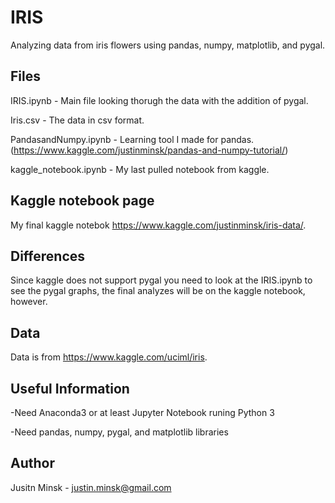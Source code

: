 # IRIS

Analyzing data from iris flowers using pandas, numpy, matplotlib, and pygal.

## Files

IRIS.ipynb - Main file looking thorugh the data with the addition of pygal.

Iris.csv - The data in csv format.

PandasandNumpy.ipynb - Learning tool I made for pandas. (https://www.kaggle.com/justinminsk/pandas-and-numpy-tutorial/)

kaggle_notebook.ipynb - My last pulled notebook from kaggle.

## Kaggle notebook page

My final kaggle notebok https://www.kaggle.com/justinminsk/iris-data/.

## Differences

Since kaggle does not support pygal you need to look at the IRIS.ipynb to see the pygal graphs, the final analyzes will be on the kaggle notebook, however. 

## Data

Data is from https://www.kaggle.com/uciml/iris.

## Useful Information

-Need Anaconda3 or at least Jupyter Notebook runing Python 3

-Need pandas, numpy, pygal, and matplotlib libraries

## Author

Jusitn Minsk - justin.minsk@gmail.com
